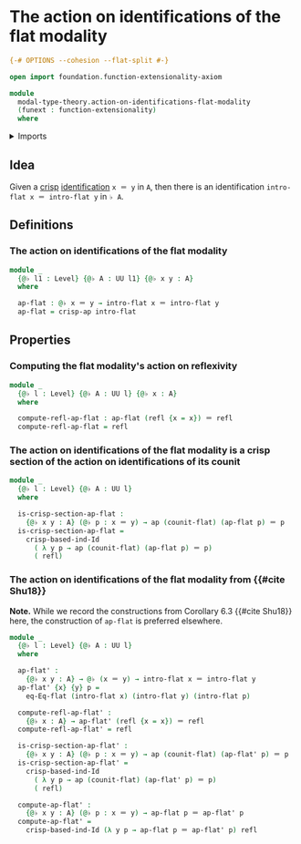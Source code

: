 # The action on identifications of the flat modality

```agda
{-# OPTIONS --cohesion --flat-split #-}

open import foundation.function-extensionality-axiom

module
  modal-type-theory.action-on-identifications-flat-modality
  (funext : function-extensionality)
  where
```

<details><summary>Imports</summary>

```agda
open import foundation.action-on-identifications-functions
open import foundation.identity-types funext
open import foundation.universe-levels

open import modal-type-theory.action-on-identifications-crisp-functions funext
open import modal-type-theory.crisp-identity-types funext
open import modal-type-theory.flat-modality funext
```

</details>

## Idea

Given a [crisp](modal-type-theory.crisp-types.md)
[identification](foundation-core.identity-types.md) `x ＝ y` in `A`, then there
is an identification `intro-flat x ＝ intro-flat y` in `♭ A`.

## Definitions

### The action on identifications of the flat modality

```agda
module _
  {@♭ l1 : Level} {@♭ A : UU l1} {@♭ x y : A}
  where

  ap-flat : @♭ x ＝ y → intro-flat x ＝ intro-flat y
  ap-flat = crisp-ap intro-flat
```

## Properties

### Computing the flat modality's action on reflexivity

```agda
module _
  {@♭ l : Level} {@♭ A : UU l} {@♭ x : A}
  where

  compute-refl-ap-flat : ap-flat (refl {x = x}) ＝ refl
  compute-refl-ap-flat = refl
```

### The action on identifications of the flat modality is a crisp section of the action on identifications of its counit

```agda
module _
  {@♭ l : Level} {@♭ A : UU l}
  where

  is-crisp-section-ap-flat :
    {@♭ x y : A} (@♭ p : x ＝ y) → ap (counit-flat) (ap-flat p) ＝ p
  is-crisp-section-ap-flat =
    crisp-based-ind-Id
      ( λ y p → ap (counit-flat) (ap-flat p) ＝ p)
      ( refl)
```

### The action on identifications of the flat modality from {{#cite Shu18}}

**Note.** While we record the constructions from Corollary 6.3 {{#cite Shu18}}
here, the construction of `ap-flat` is preferred elsewhere.

```agda
module _
  {@♭ l : Level} {@♭ A : UU l}
  where

  ap-flat' :
    {@♭ x y : A} → @♭ (x ＝ y) → intro-flat x ＝ intro-flat y
  ap-flat' {x} {y} p =
    eq-Eq-flat (intro-flat x) (intro-flat y) (intro-flat p)

  compute-refl-ap-flat' :
    {@♭ x : A} → ap-flat' (refl {x = x}) ＝ refl
  compute-refl-ap-flat' = refl

  is-crisp-section-ap-flat' :
    {@♭ x y : A} (@♭ p : x ＝ y) → ap (counit-flat) (ap-flat' p) ＝ p
  is-crisp-section-ap-flat' =
    crisp-based-ind-Id
      ( λ y p → ap (counit-flat) (ap-flat' p) ＝ p)
      ( refl)

  compute-ap-flat' :
    {@♭ x y : A} (@♭ p : x ＝ y) → ap-flat p ＝ ap-flat' p
  compute-ap-flat' =
    crisp-based-ind-Id (λ y p → ap-flat p ＝ ap-flat' p) refl
```
